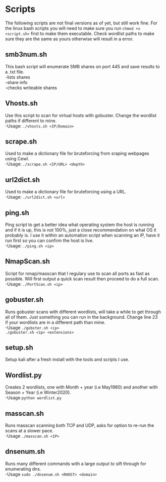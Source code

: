 # Scripts
   
The following scripts are not final versions as of yet, but still work fine.
For the linux bash scripts you will need to make sure you run `chmod +x <script.sh>` first to make them executable.
Check wordlist paths to make sure they are the same as yours otherwise will result in a error.  
  
## smb3num.sh
This bash script will enumerate SMB shares on port 445 and save results to a .txt file.   
-lists shares   
-share info     
-checks writeable shares 

## Vhosts.sh  
Use this script to scan for virtual hosts with gobuster. Change the wordlist paths if different to mine.  
-Usage:       `./vhosts.sh <IP/Domain>`    

## scrape.sh
Used to make a dictionary file for bruteforcing from sraping webpages using Cewl.   
-Usage:       `./scrape.sh <IP/URL> <depth>`

## url2dict.sh
Used to make a dictionary file for bruteforcing using a URL.    
-Usage:       `./url2dict.sh <url>`  
   
## ping.sh
Ping script to get a better idea what operating system the host is running and if it is up, this is not 100%, just a close recommendation on what OS it probably is. I use it within an automation script when scanning an IP, have it run first so you can confirm the host is live.   
-Usage:     `./ping.sh <ip>`   
      
## NmapScan.sh
Script for nmap/masscan that I regulary use to scan all ports as fast as possible. Will first output a quick scan result then proceed to do a full scan.  
-Usage:     `./PortScan.sh <ip>`
   
## gobuster.sh
Runs gobuster scans with different wordlists, will take a while to get through all of them. Just something you can run in the background. Change line 23 if your wordlists are in a different path than mine.   
-Usage      `./gobster.sh <ip>`  
            `./gobuster.sh <ip> <extensions>`
           
## setup.sh  
Setup kali after a fresh install with the tools and scripts I use.  
   
## Wordlist.py
Creates 2 wordlists, one with Month + year (i.e May1980) and another with Season + Year (i.e Winter2020).  
-Usage     `python wordlist.py`   
   
## masscan.sh
Runs masscan scanning both TCP and UDP, asks for option to re-run the scans at a slower pace.   
-Usage     `./masscan.sh <IP>`   
   
## dnsenum.sh   
Runs many different commands with a large output to sift through for enumerating dns.   
-Usage     `sudo ./dnsenum.sh <RHOST> <domain>`   
  
